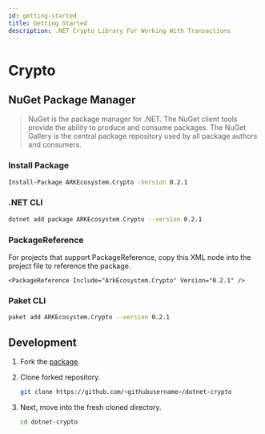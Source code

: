 ```yaml
---
id: getting-started
title: Getting Started
description: .NET Crypto Library For Working With Transactions
---
```


# Crypto

## NuGet Package Manager

> NuGet is the package manager for .NET. The NuGet client tools provide the ability to produce and consume packages. The NuGet Gallery is the central package repository used by all package authors and consumers.

### Install Package

```bash
Install-Package ARKEcosystem.Crypto -Version 0.2.1
```

### .NET CLI

```bash
dotnet add package ARKEcosystem.Crypto --version 0.2.1
```

### PackageReference

For projects that support PackageReference, copy this XML node into the project file to reference the package.

```markup
<PackageReference Include="ArkEcosystem.Crypto" Version="0.2.1" />
```

### Paket CLI

```bash
paket add ARKEcosystem.Crypto --version 0.2.1
```

## Development

1. Fork the [package](https://github.com/ARKEcosystem/dotnet-crypto).
2. Clone forked repository.

   ```bash
   git clone https://github.com/<githubusername>/dotnet-crypto
   ```

3. Next, move into the fresh cloned directory.

   ```bash
   cd dotnet-crypto
   ```

